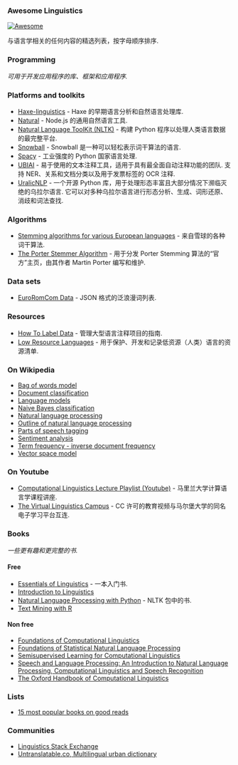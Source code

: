<div class="github-widget" data-repo="theimpossibleastronaut/awesome-linguistics"></div>

### Awesome Linguistics
[![Awesome](https://cdn.rawgit.com/sindresorhus/awesome/d7305f38d29fed78fa85652e3a63e154dd8e8829/media/badge.svg)](https://github.com/sindresorhus/awesome)

与语言学相关的任何内容的精选列表，按字母顺序排序.


### Programming
*可用于开发应用程序的库、框架和应用程序.*

### Platforms and toolkits
* [Haxe-linguistics](https://github.com/sexybiggetje/haxe-linguistics) - Haxe 的早期语言分析和自然语言处理库.
* [Natural](https://github.com/NaturalNode/natural) - Node.js 的通用自然语言工具.
* [Natural Language ToolKit (NLTK)](http://www.nltk.org/) - 构建 Python 程序以处理人类语言数据的最完整平台.
* [Snowball](http://snowball.tartarus.org/) - Snowball 是一种可以轻松表示词干算法的语言.
* [Spacy](https://spacy.io/) - 工业强度的 Python 国家语言处理.
* [UBIAI](https://ubiai.tools/)  - 易于使用的文本注释工具，适用于具有最全面自动注释功能的团队. 支持 NER、关系和文档分类以及用于发票标签的 OCR 注释.
* [UralicNLP](https://github.com/mikahama/uralicNLP)  - 一个开源 Python 库，用于处理形态丰富且大部分情况下濒临灭绝的乌拉尔语言. 它可以对多种乌拉尔语言进行形态分析、生成、词形还原、消歧和词法查找.

### Algorithms
* [Stemming algorithms for various European languages](http://snowball.tartarus.org/texts/stemmersoverview.html) - 来自雪球的各种词干算法.
* [The Porter Stemmer Algorithm](http://tartarus.org/martin/PorterStemmer/) - 用于分发 Porter Stemming 算法的“官方”主页，由其作者 Martin Porter 编写和维护.

### Data sets
* [EuroRomCom Data](https://github.com/kirkins/euroromcom) - JSON 格式的泛浪漫词列表.

### Resources
* [How To Label Data](https://www.lighttag.io/how-to-label-data/) - 管理大型语言注释项目的指南.
* [Low Resource Languages](https://github.com/RIchardLitt/low-resource-languages) - 用于保护、开发和记录低资源（人类）语言的资源清单.

### On Wikipedia
* [Bag of words model](http://en.wikipedia.org/wiki/Bag-of-words_model)
* [Document classification](http://en.wikipedia.org/wiki/Document_classification)
* [Language models](http://en.wikipedia.org/wiki/Language_model)
* [Naive Bayes classification](http://en.wikipedia.org/wiki/Naive_Bayes_classifier)
* [Natural language processing](http://en.wikipedia.org/wiki/Natural_language_processing)
* [Outline of natural language processing](http://en.wikipedia.org/wiki/Outline_of_natural_language_processing)
* [Parts of speech tagging](http://en.wikipedia.org/wiki/Part-of-speech_tagging)
* [Sentiment analysis](http://en.wikipedia.org/wiki/Sentiment_analysis)
* [Term frequency - inverse document frequency](http://en.wikipedia.org/wiki/Tf%E2%80%93idf)
* [Vector space model](http://en.wikipedia.org/wiki/Vector_space_model)

### On Youtube
* [Computational Linguistics Lecture Playlist (Youtube)](https://www.youtube.com/playlist?list=PLegWUnz91WfuPebLI97-WueAP90JO-15i) - 马里兰大学计算语言学课程讲座.
* [The Virtual Linguistics Campus](https://www.youtube.com/channel/UCaMpov1PPVXGcKYgwHjXB3g) - CC 许可的教育视频与马尔堡大学的同名电子学习平台互连.

### Books
*一些更有趣和更完整的书.*

#### Free
* [Essentials of Linguistics](https://essentialsoflinguistics.pressbooks.com/) - 一本入门书.
* [Introduction to Linguistics](https://linguistics.ucla.edu/people/Kracht/courses/ling20-fall07/ling-intro.pdf)
* [Natural Language Processing with Python](http://www.nltk.org/book/) - NLTK 包中的书.
* [Text Mining with R](https://www.tidytextmining.com)

#### Non free
* [Foundations of Computational Linguistics](http://books.google.com/books?id=o9iGAgAAQBAJ&dq=Foundations+of+Computational+Linguistics&hl=nl&source=gbs_navlinks_s)
* [Foundations of Statistical Natural Language Processing](https://books.google.nl/books?id=YiFDxbEX3SUC)
* [Semisupervised Learning for Computational Linguistics](http://books.google.com/books/about/Semisupervised_Learning_for_Computationa.html?id=VCd67cGB_rAC&redir_esc=y)
* [Speech and Language Processing: An Introduction to Natural Language Processing, Computational Linguistics and Speech Recognition](https://books.google.nl/books?id=fZmj5UNK8AQC)
* [The Oxford Handbook of Computational Linguistics](http://www.oxfordhandbooks.com/view/10.1093/oxfordhb/9780199276349.001.0001/oxfordhb-9780199276349)

### Lists
* [15 most popular books on good reads](http://www.goodreads.com/shelf/show/natural-language-processing)

### Communities
* [Linguistics Stack Exchange](https://linguistics.stackexchange.com/)
* [Untranslatable.co, Multilingual urban dictionary](https://untranslatable.co/)
